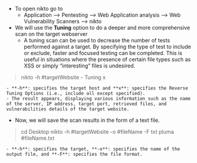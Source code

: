 - To open nikto go to 
	- Application --> Pentesting --> Web Application analysis --> Web Vulnerability Scanners --> nikto 
- We will use the **Tuning** option to do a deeper and more comprehensive scan on the target webserver
	- A tuning scan can be used to decrease the number of tests performed against a target. By specifying the type of test to include or exclude, faster and focused testing can be completed. This is useful in situations where the presence of certain file types such as XSS or simply “interesting” files is undesired.

> nikto -h #targetWebsite - Tuning x 

	- **-h**: specifies the target host and **x**: specifies the Reverse Tuning Options (i.e., include all except specified).
	- The result appears, displaying various information such as the name of the server, IP address, target port, retrieved files, and vulnerabilities details of the target website.

- Now, we will save the scan results in the form of a text file.
> cd Desktop
> nikto -h #targetWebsite -o #fileName -F txt 
> pluma #fileName.txt


	- **-h**: specifies the target, **-o**: specifies the name of the output file, and **-F**: specifies the file format.